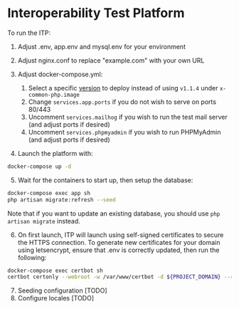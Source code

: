 # Interoperability Test Platform

To run the ITP:

1. Adjust .env, app.env and mysql.env for your environment
2. Adjust nginx.conf to replace "example.com" with your own URL
3. Adjust docker-compose.yml:

   1. Select a specific
      [version](https://hub.docker.com/repository/docker/gsmainclusivetechlab/interop-test-platform/tags?page=1&ordering=last_updated&name=v)
      to deploy instead of using `v1.1.4` under `x-common-php.image`
   2. Change `services.app.ports` if you do not wish to serve on ports 80/443
   3. Uncomment `services.mailhog` if you wish to run the test mail server (and adjust ports if desired)
   4. Uncomment `services.phpmyadmin` if you wish to run PHPMyAdmin (and adjust ports if desired)

4. Launch the platform with:

```bash
docker-compose up -d
```

5. Wait for the containers to start up, then setup the database:

```bash
docker-compose exec app sh
php artisan migrate:refresh --seed
```

Note that if you want to update an existing database, you should use `php artisan migrate` instead.

6. On first launch, ITP will launch using self-signed certificates to secure
   the HTTPS connection. To generate new certificates for your domain using
   letsencrypt, ensure that .env is correctly updated, then run the following:

```bash
docker-compose exec certbot sh
certbot certonly --webroot -w /var/www/certbot -d ${PROJECT_DOMAIN} --register-unsafely-without-email --agree-tos
```

7. Seeding configuration [TODO]
8. Configure locales [TODO]
